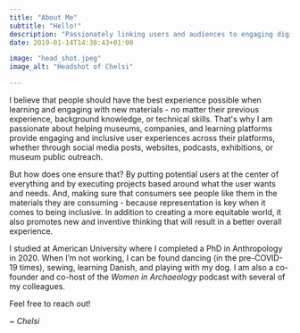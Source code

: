 ```yaml
---
title: "About Me"
subtitle: "Hello!"
description: "Passionately linking users and audiences to engaging digital and real world experiences"
date: 2019-01-14T14:38:43+01:00

image: "head_shot.jpeg"
image_alt: "Headshot of Chelsi"

---
```


<p class="lead">
	I believe that people should have the best experience possible when learning and engaging with new materials - no matter their previous experience, background knowledge, or technical skills. That's why I am passionate about helping museums, companies, and learning platforms provide engaging and inclusive user experiences across their platforms, whether through social media posts, websites, podcasts, exhibitions, or museum public outreach.
</p>
<p class="lead">
	But how does one ensure that? By putting potential users at the center of everything and by executing projects based around what the user wants and needs. And, making sure that consumers see people like them in the materials they are consuming - because representation is key when it comes to being inclusive. In addition to creating a more equitable world, it also promotes new and inventive thinking that will result in a better overall experience.
</p>
<p class="lead">
	I studied at American University where I completed a PhD in Anthropology in 2020. When I’m not working, I can be found dancing (in the pre-COVID-19 times), sewing, learning Danish, and playing with my dog. I am also a co-founder and co-host of the <em>Women in Archaeology</em> podcast with several of my colleagues.
</p>
<p class="lead">
	Feel free to reach out!
</p>
<p class="lead">
	<em>~ Chelsi</em>
</p>
